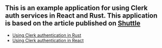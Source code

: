 ## This is an example application for using Clerk auth services in React and Rust. This application is based on the article published on [Shuttle](https://www.shuttle.rs/)

- [Using Clerk authentication in Rust](https://www.shuttle.rs/blog/2024/02/13/clerk-in-rust)
- [Using Clerk authentication in React](https://www.shuttle.rs/blog/2024/02/13/clerk-in-react)
